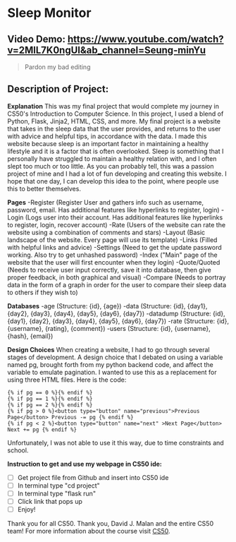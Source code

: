 # Sleep Monitor
## Video Demo:  https://www.youtube.com/watch?v=2MlL7K0ngUI&ab_channel=Seung-minYu
> Pardon my bad editing
## Description of Project:


**Explanation**
This was my final project that would complete my journey in CS50's Introduction to Computer Science. In this project, I used a blend of Python, Flask, Jinja2, HTML, CSS, and more. My final project is a website that takes in the sleep data that the user provides, and returns to the user with advice and helpful tips, in accordance with the data. I made this website because sleep is an important factor in maintaining a healthy lifestyle and it is a factor that is often overlooked. Sleep is something that I personally have struggled to maintain a healthy relation with, and I often slept too much or too little. As you can probably tell, this was a passion project of mine and I had a lot of fun developing and creating this website. I hope that one day, I can develop this idea to the point, where people use this to better themselves.

**Pages**
    -Register (Register User and gathers info such as username, password, email. Has additional features like hyperlinks to register, login)
    -Login (Logs user into their account. Has additional features like hyperlinks to register, login, recover account)
    -Rate (Users of the website can rate the website using a combination of comments and stars)
    -Layout (Basic landscape of the website. Every page will use its template)
    -Links (Filled with helpful links and advice)
    -Settings (Need to get the update password working. Also try to get unhashed password)
    -Index ("Main" page of the website that the user will first encounter when they login)
    -Quote/Quoted (Needs to receive user input correctly, save it into database, then give proper feedback, in both graphical and visual)
    -Compare (Needs to portray data in the form of a graph in order for the user to compare their sleep data to others if they wish to)

**Databases**
    -age (Structure: {id}, {age})
	-data (Structure: {id}, {day1}, {day2}, {day3}, {day4}, {day5}, {day6}, {day7})
	-datadump (Structure: {id}, {day1}, {day2}, {day3}, {day4}, {day5}, {day6}, {day7})
	-rate (Structure: {id}, {username}, {rating}, {comment})
	-users (Structure: {id}, {username}, {hash}, {email})

**Design Choices**
When creating a website, I had to go through several stages of development. A design choice that I debated on using a variable named pg, brought forth from my python backend code, and affect the variable to emulate pagination. I wanted to use this as a replacement for using three HTML files. Here is the code:
```
{% if pg == 0 %}{% endif %}
{% if pg == 1 %}{% endif %}
{% if pg == 2 %}{% endif %}
{% if pg > 0 %}<button type="button" name="previous">Previous Page</button> Previous -= pg {% endif %}
{% if pg < 2 %}<button type="button" name="next" >Next Page</button> Next += pg {% endif %}
```
Unfortunately, I was not able to use it this way, due to time constraints and school.



**Instruction to get and use my webpage in CS50 ide:**
- [ ] Get project file from Github and insert into CS50 ide
- [ ] In terminal type "cd project"
- [ ] In terminal type "flask run"
- [ ] Click link that pops up
- [ ] Enjoy!

Thank you for all CS50. Thank you, David J. Malan and the entire CS50 team!
For more information about the course visit [CS50](https://cs50.harvard.edu/x/2020/).